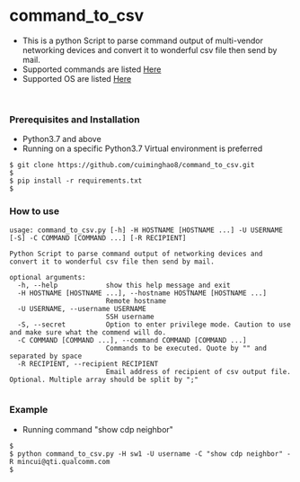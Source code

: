 # command_to_csv
 - This is a python Script to parse command output of multi-vendor networking devices and convert it to wonderful csv file then send by mail.<br />
 - Supported commands are listed [Here](https://github.com/networktocode/ntc-templates/tree/master/templates)
 - Supported OS are listed [Here](https://github.com/networktocode/ntc-templates/blob/master/tests/test_index_order.py#L59)
<br />

### Prerequisites and Installation
 - Python3.7 and above
 - Running on a specific Python3.7 Virtual environment is preferred
```
$ git clone https://github.com/cuiminghao8/command_to_csv.git
$
$ pip install -r requirements.txt
$

```
### How to use 
```
usage: command_to_csv.py [-h] -H HOSTNAME [HOSTNAME ...] -U USERNAME [-S] -C COMMAND [COMMAND ...] [-R RECIPIENT]

Python Script to parse command output of networking devices and convert it to wonderful csv file then send by mail.

optional arguments:
  -h, --help            show this help message and exit
  -H HOSTNAME [HOSTNAME ...], --hostname HOSTNAME [HOSTNAME ...]
                        Remote hostname
  -U USERNAME, --username USERNAME
                        SSH username
  -S, --secret          Option to enter privilege mode. Caution to use and make sure what the commend will do.
  -C COMMAND [COMMAND ...], --command COMMAND [COMMAND ...]
                        Commands to be executed. Quote by "" and separated by space
  -R RECIPIENT, --recipient RECIPIENT
                        Email address of recipient of csv output file. Optional. Multiple array should be split by ";"


```
### Example 
 - Running command "show cdp neighbor"
```
$
$ python command_to_csv.py -H sw1 -U username -C "show cdp neighbor" -R mincui@qti.qualcomm.com
$
```
